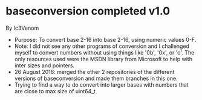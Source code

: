 # baseconversion completed v1.0
By Ic3Venom
- Purpose: To convert base 2-16 into base 2-16, using numeric values 0-F.
- Note: I did not see any other programs of conversion and I challenged myself to
    convert numbers without using things like '0b', '0x', or 'o'. The only
    resources used were the MSDN library from Microsoft to help with inter sizes
    and pointers.
- 26 August 2016: merged the other 2 repositories of the different versions of baseconversion and made them branches in this one.
- Trying to find a way to do convert into larger bases with numbers that are close to max size of uint64_t

